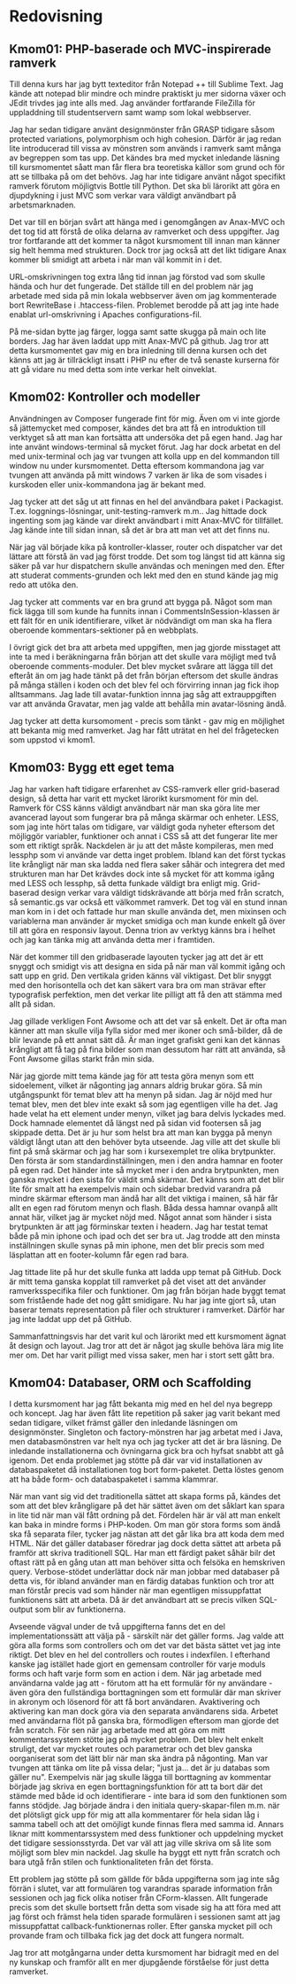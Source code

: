 Redovisning
=============================

Kmom01: PHP-baserade och MVC-inspirerade ramverk
-----------------------------
Till denna kurs har jag bytt texteditor från Notepad ++ till Sublime Text. Jag kände att notepad blir mindre och mindre praktiskt ju mer sidorna växer och JEdit trivdes jag inte alls med. Jag använder fortfarande FileZilla för uppladdning till studentservern samt wamp som lokal webbserver.

Jag har sedan tidigare använt designmönster från GRASP tidigare såsom protected variations, polymorphism och high cohesion. Därför är jag redan lite introducerad till vissa av mönstren som används i ramverk samt många av begreppen som tas upp. Det kändes bra med mycket inledande läsning till kursmomentet såatt man får flera bra teoretiska källor som grund och för att se tillbaka på om det behövs. Jag har inte tidigare använt något specifikt ramverk förutom möjligtvis Bottle till Python. Det ska bli lärorikt att göra en djupdykning i just MVC som verkar vara väldigt användbart på arbetsmarknaden.

Det var till en början svårt att hänga med i genomgången av Anax-MVC och det tog tid att förstå de olika delarna av ramverket och dess uppgifter. Jag tror fortfarande att det kommer ta något kursmoment till innan man känner sig helt hemma med strukturen. Dock tror jag också att det likt tidigare Anax kommer bli smidigt att arbeta i när man väl kommit in i det. 

URL-omskrivningen tog extra lång tid innan jag förstod vad som skulle hända och hur det fungerade. Det ställde till en del problem när jag arbetade med sida på min lokala webbserver även om jag kommenterade bort RewriteBase i .htaccess-filen. Problemet berodde på att jag inte hade enablat url-omskrivning i Apaches configurations-fil.

På me-sidan bytte jag färger, logga samt satte skugga på main och lite borders. Jag har även laddat upp mitt Anax-MVC på github. Jag tror att detta kursmomentet gav mig en bra inledning till denna kursen och det känns att jag är tillräckligt insatt i PHP nu efter de två senaste kurserna för att gå vidare nu med detta som inte verkar helt oinveklat.

Kmom02: Kontroller och modeller
--------------------------------
Användningen av Composer fungerade fint för mig. Även om vi inte gjorde så jättemycket med composer, kändes det bra att få en introduktion till verktyget så att man kan fortsätta att undersöka det på egen hand. Jag har inte använt windows-terminal så mycket förut. Jag har dock arbetat en del med unix-terminal och jag var tvungen att kolla upp en del kommandon till window nu under kursmomentet. Detta eftersom kommandona jag var tvungen att använda på mitt windows 7 varken är lika de som visades i kurskoden eller unix-kommandona jag är bekant med.

Jag tycker att det såg ut att finnas en hel del användbara paket i Packagist. T.ex. loggnings-lösningar, unit-testing-ramverk m.m.. Jag hittade dock ingenting som jag kände var direkt användbart i mitt Anax-MVC för tillfället. Jag kände inte till sidan innan, så det är bra att man vet att det finns nu.

När jag väl började kika på kontroller-klasser, router och dispatcher var det lättare att förstå än vad jag först trodde. Det som tog längst tid att känna sig säker på var hur dispatchern skulle användas och meningen med den. Efter att studerat comments-grunden och lekt med den en stund kände jag mig redo att utöka den.

Jag tycker att comments var en bra grund att bygga på. Något som man fick lägga till som kunde ha funnits innan i CommentsInSession-klassen är ett fält för en unik identifierare, vilket är nödvändigt om man ska ha flera oberoende kommentars-sektioner på en webbplats.

I övrigt gick det bra att arbeta med uppgiften, men jag gjorde misstaget att inte ta med i beräkningarna från början att det skulle vara möjligt med två oberoende comments-moduler. Det blev mycket svårare att lägga till det efteråt än om jag hade tänkt på det från början eftersom det skulle ändras på många ställen i koden och det blev fel och förvirring innan jag fick ihop alltsammans. Jag lade till avatar-funktion innna jag såg att extrauppgiften var att använda Gravatar, men jag valde att behålla min avatar-lösning ändå.

Jag tycker att detta kursomoment - precis som tänkt - gav mig en möjlighet att bekanta mig med ramverket. Jag har fått uträtat en hel del frågetecken som uppstod vi kmom1. 

Kmom03: Bygg ett eget tema
--------------------------------
Jag har varken haft tidigare erfarenhet av CSS-ramverk eller grid-baserad design, så detta har varit ett mycket lärorikt kursmoment för min del. Ramverk för CSS känns väldigt användbart när man ska göra lite mer avancerad layout som fungerar bra på många skärmar och enheter. LESS, som jag inte hört talas om tidigare,  var väldigt goda nyheter eftersom det möjliggör variabler, funktioner och annat i CSS så att det fungerar lite mer som ett riktigt språk. Nackdelen är ju att det måste kompileras, men med lessphp som vi använde var detta inget problem. Ibland kan det först tyckas lite krångligt när man ska ladda ned flera saker såhär och integrera det med strukturen man har Det krävdes dock inte så mycket för att komma igång med LESS och lessphp, så detta funkade väldigt bra enligt mig. Grid-baserad design verkar vara väldigt tidskrävande att börja med från scratch, så semantic.gs var också ett välkommet ramverk. Det tog väl en stund innan man kom in i det och fattade hur man skulle använda det, men mixinsen och variablerna man använder är mycket smidiga och man kunde enkelt gå över till att göra en responsiv layout. Denna trion av verktyg känns bra i helhet och jag kan tänka mig att använda detta mer i framtiden.

När det kommer till den gridbaserade layouten tycker jag att det är ett snyggt och smidigt vis att designa en sida på när man väl kommit igång och satt upp en grid. Den vertikala griden känns väl viktigast. Det blir snyggt med den horisontella och det kan säkert vara bra om man strävar efter typografisk perfektion, men det verkar lite pilligt att få den att stämma med allt på sidan. 

Jag gillade verkligen Font Awsome och att det var så enkelt. Det är ofta man känner att man skulle vilja fylla sidor med mer ikoner och små-bilder, då de blir levande på ett annat sätt då. Är man inget grafiskt geni kan det kännas krångligt att få tag på fina bilder som man dessutom har rätt att använda, så Font Awsome gillas starkt från min sida.

När jag gjorde mitt tema kände jag för att testa göra menyn som ett sidoelement, vilket är någonting jag annars aldrig brukar göra. Så min utgångspunkt för temat blev att ha menyn på sidan. Jag är nöjd med hur temat blev, men det blev inte exakt så som jag egentligen ville ha det. Jag hade velat ha ett element under menyn, vilket jag bara delvis lyckades med. Dock hamnade elementet då längst ned på sidan vid footersen så jag skippade detta. Det är ju hur som helst bra att man kan bygga på menyn väldigt långt utan att den behöver byta utseende. Jag ville att det skulle bli fint på små skärmar och jag har som i kursexemplet tre olika brytpunkter. Den första är som standardinställningen, men i den andra hamnar en footer på egen rad. Det händer inte så mycket mer i den andra brytpunkten, men ganska mycket i den sista för väldit små skärmar. Det känns som att det blir lite för smalt att ha exempelvis main och sidebar bredvid varandra på mindre skärmar eftersom man ändå har allt det viktiga i mainen, så här får allt en egen rad förutom menyn och flash. Båda dessa hamnar ovanpå allt annat här, vilket jag är mycket nöjd med. Något annat som händer i sista brytpunkten är att jag förminskar texten i headern. Jag har testat temat både på min iphone och ipad och det ser bra ut. Jag trodde att den minsta inställningen skulle synas på min iphone, men det blir precis som med läsplattan att en footer-kolumn får egen rad bara.

Jag tittade lite på hur det skulle funka att ladda upp temat på GitHub. Dock är mitt tema ganska kopplat till ramverket på det viset att det använder ramverksspecifika filer och funktioner. Om jag från början hade byggt temat som fristående hade det nog gått smidigare. Nu har jag inte gjort så, utan baserar temats representation på filer och strukturer i ramverket. Därför har jag inte laddat upp det på GitHub.

Sammanfattningsvis har det varit kul och lärorikt med ett kursmoment ägnat åt design och layout. Jag tror att det är något jag skulle behöva lära mig lite mer om. Det har varit pilligt med vissa saker, men har i stort sett gått bra.

Kmom04: Databaser, ORM och Scaffolding
---------------------------------------
I detta kursmoment har jag fått bekanta mig med en hel del nya begrepp och koncept. Jag har även fått lite repetition på saker jag varit bekant med sedan tidigare, vilket främst gäller den inledande läsningen om designmönster. Singleton och factory-mönstren har jag arbetat med i Java, men databasmönstren var helt nya och jag tycker att det är bra läsning. De inledande installationerna och övningarna gick bra och hyfsat snabbt att gå igenom. Det enda problemet jag stötte på där var vid installationen av databaspaketet då installationen tog bort form-paketet. Detta löstes genom att ha både form- och databaspaketet i samma klammrar.

När man vant sig vid det traditionella sättet att skapa forms på, kändes det som att det blev krångligare på det här sättet även om det såklart kan spara in lite tid när man väl fått ordning på det. Fördelen här är väl att man enkelt kan baka in mindre forms i PHP-koden. Om man gör stora forms som ändå ska få separata filer, tycker jag nästan att det går lika bra att koda dem med HTML. När det gäller databaser föredrar jag dock detta sättet att arbeta på framför att skriva traditionell SQL. Har man ett färdigt paket såhär bilr det oftast rätt på en gång utan att man behöver sitta och felsöka en hemskriven query. Verbose-stödet underlättar dock när man jobbar med databaser på detta vis, för ibland använder man en färdig databas funktion och tror att man förstår precis vad som händer när man egentligen missuppfattat funktionens sätt att arbeta. Då är det användbart att se precis vilken SQL-output som blir av funktionerna.

Avseende vägval under de två uppgifterna fanns det en del implementationssätt att välja på - särskilt när det gäller forms. Jag valde att göra alla forms som controllers och om det var det bästa sättet vet jag inte riktigt. Det blev en hel del controllers och routes i indexfilen. I efterhand kanske jag istället hade gjort en gemensam controller för varje moduls forms och haft varje form som en action i dem. När jag arbetade med användarna valde jag att - förutom att ha ett formulär för ny användare - även göra den fullständiga borttagningen som ett formulär där man skriver in akronym och lösenord för att få bort användaren. Avaktivering och aktivering kan man dock göra via den separata användarens sida. Arbetet med användarna flöt på ganska bra, förmodligen eftersom man gjorde det från scratch. För sen när jag arbetade med att göra om mitt kommentarssystem stötte jag på mycket problem. Det blev helt enkelt struligt, det var mycket routes och parametrar och det blev ganska oorganiserat som det lätt blir när man ska ändra på någonting. Man var tvungen att tänka om lite på vissa delar; "just ja... det är ju databas som gäller nu". Exempelvis när jag skulle lägga till borttagning av kommentar började jag skriva en egen borttagningsfunktion för att ta bort där det stämde med både id och identifierare - inte bara id som den funktionen som fanns stödjde. Jag började ändra i den initiala query-skapar-filen m.m. när det plötsligt gick upp för mig att alla kommentarer för hela sidan låg i samma tabell och att det omöjligt kunde finnas flera med samma id. Annars liknar mitt kommentarssystem med dess funktioner och uppdelning mycket det tidigare sessionsstyrda. Det var väl att jag ville skriva om så lite som möjligt som blev min nackdel. Jag skulle ha byggt ett nytt från scratch och bara utgå från stilen och funktionaliteten från det första.

Ett problem jag stötte på som gällde för båda uppgifterna som jag inte såg förrän i slutet, var att formulären tog varandras sparade information från sessionen och jag fick olika notiser från CForm-klassen. Allt fungerade precis som det skulle bortsett från detta som visade sig ha att föra med att jag först och främst hela tiden sparade formulären i sessionen samt att jag missuppfattat callback-funktionernas roller. Efter ganska mycket pill och provande fram och tillbaka fick jag det dock att fungera normalt.

Jag tror att motgångarna under detta kursmoment har bidragit med en del ny kunskap och framför allt en mer djupgående förståelse för just detta ramverket.